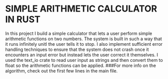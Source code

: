 # SIMPLE ARITHMETIC CALCULATOR IN RUST

In this project I build a simple calculator that lets a user perform simple arithmetic functions on two numbers. The system is built in such a way that it runs infinitely unitl the user tells it to stop. I also implement sufficient error handling techniques to ensure that the system does not crash once it encounters an input error but instead lets the user correct it themselves.
I used the text_io crate to read user input as strings and then convert them to float so the arithmetic functions can be applied.
###For more info on the algorithm, check out the first few lines in the main file.
